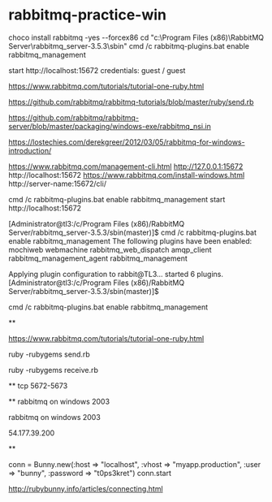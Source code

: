 # rabbitmq-practice-win

choco install rabbitmq -yes --forcex86
cd "c:\Program Files (x86)\RabbitMQ Server\rabbitmq_server-3.5.3\sbin"
cmd /c rabbitmq-plugins.bat enable rabbitmq_management


start http://localhost:15672
credentials: guest / guest



https://www.rabbitmq.com/tutorials/tutorial-one-ruby.html



https://github.com/rabbitmq/rabbitmq-tutorials/blob/master/ruby/send.rb



https://github.com/rabbitmq/rabbitmq-server/blob/master/packaging/windows-exe/rabbitmq_nsi.in


https://lostechies.com/derekgreer/2012/03/05/rabbitmq-for-windows-introduction/



https://www.rabbitmq.com/management-cli.html
http://127.0.0.1:15672
http://localhost:15672
https://www.rabbitmq.com/install-windows.html
http://server-name:15672/cli/

cmd /c rabbitmq-plugins.bat enable rabbitmq_management
start http://localhost:15672

[Administrator@tl3:/c/Program Files (x86)/RabbitMQ Server/rabbitmq_server-3.5.3/sbin(master)]$ cmd /c rabbitmq-plugins.bat enable rabbitmq_management
The following plugins have been enabled:
  mochiweb
  webmachine
  rabbitmq_web_dispatch
  amqp_client
  rabbitmq_management_agent
  rabbitmq_management

Applying plugin configuration to rabbit@TL3... started 6 plugins.
[Administrator@tl3:/c/Program Files (x86)/RabbitMQ Server/rabbitmq_server-3.5.3/sbin(master)]$

cmd /c rabbitmq-plugins.bat enable rabbitmq_management

**

https://www.rabbitmq.com/tutorials/tutorial-one-ruby.html

ruby -rubygems send.rb

ruby -rubygems receive.rb


** tcp 5672-5673

** rabbitmq on windows 2003

rabbitmq on windows 2003

54.177.39.200


**

conn = Bunny.new(:host => "localhost", :vhost => "myapp.production", :user => "bunny", :password => "t0ps3kret")
conn.start

http://rubybunny.info/articles/connecting.html